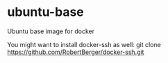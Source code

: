 ubuntu-base
===========

Ubuntu base image for docker

You might want to install docker-ssh as well:
git clone https://github.com/RobertBerger/docker-ssh.git
